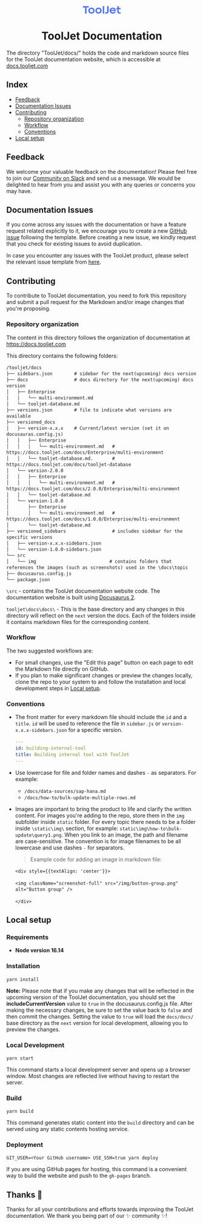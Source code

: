 <p align="center">
  <img alt="ToolJet logo" src="static/img/logo.svg" width="100px" />
  <h1 align="center">ToolJet Documentation</h1>
</p>

The directory "ToolJet/docs/" holds the code and markdown source files for the ToolJet documentation website, which is accessible at [docs.tooljet.com](docs.tooljet.com)

## Index
- [Feedback](#feedback)
- [Documentation Issues](#documentation-issues)
- [Contributing](#contributing)
  - [Repository organization](#repository-organization)
  - [Workflow](#workflow)
  - [Conventions](#conventions)
- [Local setup](#local-setup)

## Feedback
We welcome your valuable feedback on the documentation! Please feel free to join our [Community on Slack](https://tooljet.com/slack) and send us a message. We would be delighted to hear from you and assist you with any queries or concerns you may have. 

## Documentation Issues
If you come across any issues with the documentation or have a feature request related explicitly to it, we encourage you to create a new [GitHub issue](https://github.com/ToolJet/ToolJet/issues/new?assignees=&labels=documentation&template=03_documentation_report.yml&title=%5Bdocs%5D%3A+) following the template. Before creating a new issue, we kindly request that you check for existing issues to avoid duplication. 

In case you encounter any issues with the ToolJet product, please select the relevant issue template from [here](https://github.com/ToolJet/ToolJet/issues/new/choose).

## Contributing
To contribute to ToolJet documentation, you need to fork this repository and submit a pull request for the Markdown and/or image changes that you're proposing.

### Repository organization
The content in this directory follows the organization of documentation at https://docs.tooljet.com

This directory contains the following folders:

```
/tooljet/docs
├── sidebars.json        # sidebar for the next(upcoming) docs version
├── docs                 # docs directory for the next(upcoming) docs version
│   ├── Enterprise
│   │   └── multi-environment.md
│   └── tooljet-database.md
├── versions.json        # file to indicate what versions are available
├── versioned_docs
│   ├── version-x.x.x    # Current/latest version (set it on docusauras.config.js)
│   │   ├── Enterprise
│   │   │   └── multi-environment.md   # https://docs.tooljet.com/docs/Enterprise/multi-environment
│   │   └── tooljet-database.md.       # https://docs.tooljet.com/docs/tooljet-database
│   └── version-2.0.0
│   │   ├── Enterprise
│   │   │   └── multi-environment.md   # https://docs.tooljet.com/docs/2.0.0/Enterprise/multi-environment
│   │   └── tooljet-database.md
│   └── version-1.0.0
│       ├── Enterprise
│       │   └── multi-environment.md   # https://docs.tooljet.com/docs/1.0.0/Enterprise/multi-environment
│       └── tooljet-database.md
├── versioned_sidebars                 # includes sidebar for the specific versions
│   ├── version-x.x.x-sidebars.json    
│   └── version-1.0.0-sidebars.json
└── src
│   └── img                           # contains folders that references the images (such as screenshots) used in the \docs\topic
├── docusaurus.config.js
└── package.json
```

`\src` - contains the ToolJet documentation website code. The documentation website is built using [Docusaurus 2](https://docusaurus.io/).

`tooljet\docs\docs\` - This is the base directory and any changes in this directory will reflect on the `next` version the docs. Each of the folders inside it contains markdown files for the corresponding content. 

### Workflow
The two suggested workflows are:

- For small changes, use the "Edit this page" button on each page to edit the Markdown file directly on GitHub.
- If you plan to make significant changes or preview the changes locally, clone the repo to your system to and follow the installation and local development steps in [Local setup](#local-setup).

### Conventions

- The front matter for every markdown file should include the `id` and a `title`. `id` will be used to reference the file in `sidebar.js` or `version-x.x.x-sidebars.json` for a specific version.
  ```yaml
  ---
  id: building-internal-tool
  title: Building internal tool with ToolJet
  ---
  ```

- Use lowercase for file and folder names and dashes `-` as separators.
  For example:
  - `/docs/data-sources/sap-hana.md`
  - `/docs/how-to/bulk-update-multiple-rows.md`

- Images are important to bring the product to life and clarify the written content. For images you're adding to the repo, store them in the `img` subfolder inside `static` folder. For every topic there needs to be a folder inside `\static\img\` section, for example: `static\img\how-to\bulk-update\query1.png`.
  When you link to an image, the path and filename are case-sensitive. The convention is for image filenames to be all lowercase and use dashes `-` for separators.

  > Example code for adding an image in markdown file:
  ```
  <div style={{textAlign: 'center'}}>

  <img className="screenshot-full" src="/img/button-group.png" alt="Button group" />

  </div>
  ```

## Local setup

### Requirements

- **Node version 16.14**

### Installation
```console
yarn install
```

**Note:** Please note that if you make any changes that will be reflected in the upcoming version of the ToolJet documentation, you should set the **includeCurrentVersion** value to `true` in the docusaurus.config.js file. After making the necessary changes, be sure to set the value back to `false` and then commit the changes. Setting the value to `true` will load the `docs/docs/` base directory as the `next` version for local development, allowing you to preview the changes.

### Local Development
```console
yarn start
```

This command starts a local development server and opens up a browser window. Most changes are reflected live without having to restart the server.

### Build
```console
yarn build
```

This command generates static content into the `build` directory and can be served using any static contents hosting service.

### Deployment
```console
GIT_USER=<Your GitHub username> USE_SSH=true yarn deploy
```

If you are using GitHub pages for hosting, this command is a convenient way to build the website and push to the `gh-pages` branch.

## Thanks 💜

Thanks for all your contributions and efforts towards improving the ToolJet documentation. We thank you being part of our ✨ community ✨!
